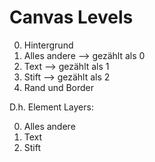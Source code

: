 # Canvas Levels

0. Hintergrund
1. Alles andere --> gezählt als 0
2. Text --> gezählt als 1
3. Stift --> gezählt als 2
4. Rand und Border

D.h. Element Layers:

0. Alles andere
1. Text
2. Stift